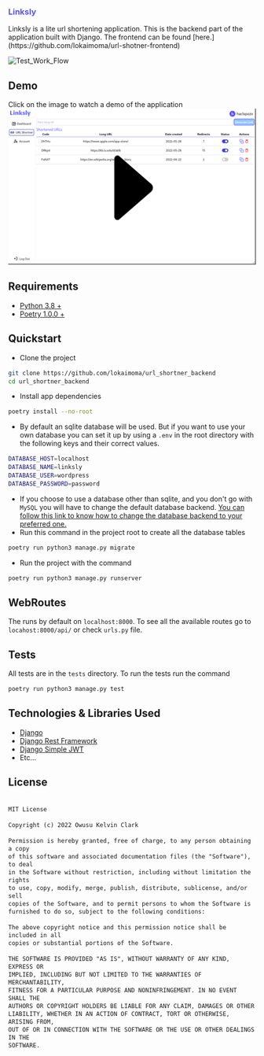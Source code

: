 <h3 style='color: #5754FE'>Linksly</h3>
Linksly is a lite url shortening application.
This is the backend part of the application built with
Django. The frontend can be found [here.](https://github.com/lokaimoma/url-shotner-frontend)

![Test_Work_Flow](https://github.com/lokaimoma/url_shortner_backend/actions/workflows/test_runner.yml/badge.svg)

## Demo

Click on the image to watch a demo of the application
[![THe video image](https://github.com/lokaimoma/url-shotner-frontend/blob/main/images/thumb.png)](https://youtu.be/82kETKDubrU)

## Requirements

+ [Python 3.8 +](https://www.python.org/downloads/)
+ [Poetry 1.0.0 +](https://python-poetry.org/docs/#installation)

## Quickstart

+ Clone the project

```bash
git clone https://github.com/lokaimoma/url_shortner_backend
cd url_shortner_backend
```

+ Install app dependencies

```bash
poetry install --no-root
```

+ By default an sqlite database will be used. But if you want to
  use your own database you can set it up by using a `.env` in the
  root directory with the following keys and their correct values.

```bash
DATABASE_HOST=localhost
DATABASE_NAME=linksly
DATABASE_USER=wordpress
DATABASE_PASSWORD=password
```

+ If you choose to use a database other than sqlite, and you don't
  go with `MySQL` you will have to change the default database backend.
  [You can follow this link to know how to change the database backend to your preferred one.](https://docs.djangoproject.com/en/4.0/ref/databases/)
+ Run this command in the project root to create all the database tables

```bash
poetry run python3 manage.py migrate
```

+ Run the project with the command

```bash
poetry run python3 manage.py runserver
```

## WebRoutes

The runs by default on `localhost:8000`. To see all the available routes go
to `locahost:8000/api/` or check `urls.py` file.

## Tests

All tests are in the `tests` directory. To run the tests run the command

```bash
poetry run python3 manage.py test
```

## Technologies & Libraries Used

+ [Django](https://www.djangoproject.com/)
+ [Django Rest Framework](https://www.django-rest-framework.org/)
+ [Django Simple JWT](https://django-rest-framework-simplejwt.readthedocs.io/en/latest/)
+ Etc...

## License

```
      
MIT License

Copyright (c) 2022 Owusu Kelvin Clark

Permission is hereby granted, free of charge, to any person obtaining a copy
of this software and associated documentation files (the "Software"), to deal
in the Software without restriction, including without limitation the rights
to use, copy, modify, merge, publish, distribute, sublicense, and/or sell
copies of the Software, and to permit persons to whom the Software is
furnished to do so, subject to the following conditions:

The above copyright notice and this permission notice shall be included in all
copies or substantial portions of the Software.

THE SOFTWARE IS PROVIDED "AS IS", WITHOUT WARRANTY OF ANY KIND, EXPRESS OR
IMPLIED, INCLUDING BUT NOT LIMITED TO THE WARRANTIES OF MERCHANTABILITY,
FITNESS FOR A PARTICULAR PURPOSE AND NONINFRINGEMENT. IN NO EVENT SHALL THE
AUTHORS OR COPYRIGHT HOLDERS BE LIABLE FOR ANY CLAIM, DAMAGES OR OTHER
LIABILITY, WHETHER IN AN ACTION OF CONTRACT, TORT OR OTHERWISE, ARISING FROM,
OUT OF OR IN CONNECTION WITH THE SOFTWARE OR THE USE OR OTHER DEALINGS IN THE
SOFTWARE.
```
